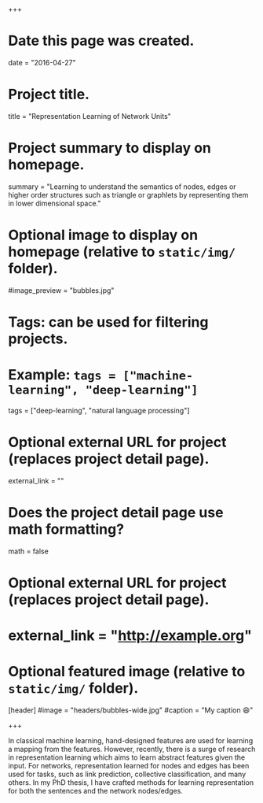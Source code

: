+++
# Date this page was created.
date = "2016-04-27"

# Project title.
title = "Representation Learning of Network Units"

# Project summary to display on homepage.
summary = "Learning to understand the semantics of nodes, edges or higher order structures such as triangle or graphlets by representing them in lower dimensional space."

# Optional image to display on homepage (relative to `static/img/` folder).
#image_preview = "bubbles.jpg"

# Tags: can be used for filtering projects.
# Example: `tags = ["machine-learning", "deep-learning"]`
tags = ["deep-learning", "natural language processing"]

# Optional external URL for project (replaces project detail page).
external_link = ""

# Does the project detail page use math formatting?
math = false

# Optional external URL for project (replaces project detail page).
# external_link = "http://example.org"




# Optional featured image (relative to `static/img/` folder).
[header]
#image = "headers/bubbles-wide.jpg"
#caption = "My caption :smile:"

+++

In classical machine learning, hand-designed features are used for learning a mapping from the features. However, recently, there is a surge of research in representation learning which aims to learn abstract features given the input. For networks, representation learned for nodes and edges has been used for tasks, such as link prediction, collective classification, and many others. In my PhD thesis, I have crafted methods for learning representation for both the sentences and the network nodes/edges. 
